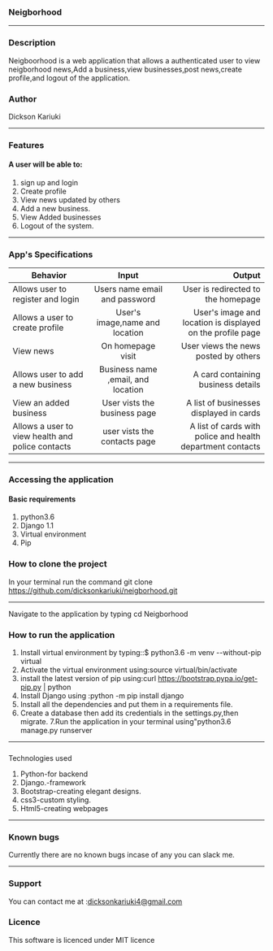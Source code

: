 ### Neigborhood 
***
### Description
 Neigboorhood is a web application that allows a authenticated user to view neigborhood news,Add a business,view businesses,post news,create profile,and logout of the application.
### Author
Dickson Kariuki
***
### Features
#### A user will be able to:
1. sign up and login
2. Create profile
3. View news updated by others
4. Add a new business.
5. View  Added businesses
6. Logout of the system.
***
### App's Specifications
| Behavior| Input        | Output  |
| ------------- |:-------------:| -----:|
| Allows user to register and login     | Users name email and password | User is redirected to the homepage |
| Allows a user to create profile    | User's image,name and location     | User's image and location is displayed on the profile page |
| View news  | On homepage visit     |  User views the news posted by others|
|Allows user to add a new business      | Business name ,email, and location       |     A card containing business details  |
| View an added business            | User vists the business page         | A list of businesses displayed in cards      |
|  Allows a user  to view health and police contacts         |user vists the contacts page|   A list of cards with police and health department contacts    |
***
### Accessing the application
#### Basic requirements
1. python3.6 
2. Django 1.1
3. Virtual environment 
4. Pip 
### How to clone the project 
In your terminal run the command git clone https://github.com/dicksonkariuki/neigborhood.git
***
Navigate to the application by typing cd Neigborhood
### How to run the application
1. Install virtual environment by typing::$ python3.6 -m venv --without-pip virtual
2. Activate the virtual environment using:source virtual/bin/activate
3. install the latest version of pip using:curl https://bootstrap.pypa.io/get-pip.py | python
4. Install Django using :python -m pip install django
5. Install all the dependencies and put them in a requirements file.
6. Create a database then add its credentials in the settings.py,then migrate.
7.Run the application in your terminal using"python3.6 manage.py runserver
***
###
Technologies used 
1. Python-for backend
2. Django.-framework
3. Bootstrap-creating elegant designs.
4. css3-custom styling.
5. Html5-creating webpages
***
### Known bugs
Currently there are no known bugs incase of any you can slack me.
***
### Support
You can contact me at :dicksonkariuki4@gmail.com
### Licence
This software is licenced under MIT licence
